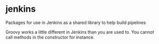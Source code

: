 # jenkins
Packages for use in Jenkins as a shared library to help build pipelines

Groovy works a little different in Jenkins than you are used to. You cannot call methods in the constructor for instance.
